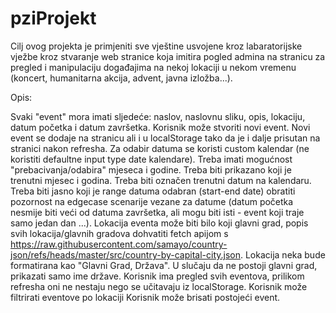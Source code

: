# pziProjekt

Cilj ovog projekta je primjeniti sve vještine usvojene kroz labaratorijske vježbe kroz stvaranje web stranice koja imitira pogled admina na stranicu za pregled i manipulaciju događajima na nekoj lokaciji u nekom vremenu (koncert, humanitarna akcija, advent, javna izložba...).

Opis:

Svaki "event" mora imati sljedeće: naslov, naslovnu sliku, opis, lokaciju, datum početka i datum završetka.
Korisnik može stvoriti novi event.
Novi event se dodaje na stranicu ali i u localStorage tako da je i dalje prisutan na stranici nakon refresha.
Za odabir datuma se koristi custom kalendar (ne koristiti defaultne input type date kalendare). 
Treba imati mogućnost "prebacivanja/odabira" mjeseca i godine.
Treba biti prikazano koji je trenutni mjesec i godina.
Treba biti označen trenutni datum na kalendaru.
Treba biti jasno koji je range datuma odabran (start-end date) obratiti pozornost na edgecase scenarije vezane za datume (datum početka nesmije biti veći od datuma završetka, ali mogu biti isti - event koji traje samo jedan dan ...).
Lokacija eventa može biti bilo koji glavni grad, popis svih lokacija/glavnih gradova dohvatiti fetch apijom s https://raw.githubusercontent.com/samayo/country-json/refs/heads/master/src/country-by-capital-city.json.
Lokacija neka bude formatirana kao "Glavni Grad, Država".
U slučaju da ne postoji glavni grad, prikazati samo ime države.
Korisnik ima pregled svih eventova, prilikom refresha oni ne nestaju nego se učitavaju iz localStorage.
Korisnik može filtrirati eventove po lokaciji
Korisnik može brisati postojeći event.
